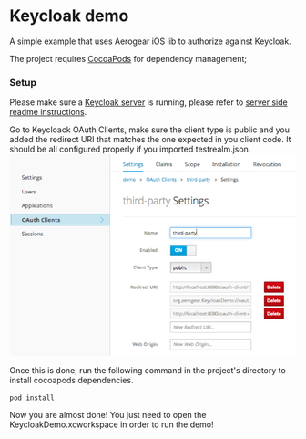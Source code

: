 # Keycloak demo

A simple example that uses Aerogear iOS lib to authorize against Keycloak. 

The project requires [CocoaPods](http://cocoapods.org/) for dependency management;

### Setup

Please make sure a [Keycloak server](http://www.jboss.org/keycloak) is running, please refer to [server side readme instructions](https://github.com/aerogear/aerogear-integration-tests-server#OAuth2-with-Keycloak). 

Go to Keycloack OAuth Clients, make sure the client type is public and you added the redirect URI that matches the one expected in you client code. It should be all configured properly if you imported testrealm.json.
![Keycloack OAUth2 configuration](https://github.com/aerogear/aerogear-ios-cookbook/raw/master/ProductInventory/KeycloackConfigOAuth2.png "Keycloack OAUth2 configuration")

Once this is done, run the following command in the project's directory to install cocoapods dependencies.

    pod install

Now you are almost done! You just need to open the KeycloakDemo.xcworkspace in order to run the demo!


